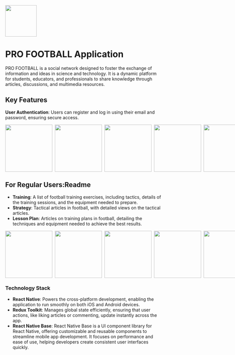 <img src="https://github.com/leminh2503/football-tutorial/blob/main/assets/readme/logo.png?raw=true" width="100" height="100">

# PRO FOOTBALL Application

PRO FOOTBALL is a social network designed to foster the exchange of information and ideas in science and technology. It is a dynamic platform for students, educators, and professionals to share knowledge through articles, discussions, and multimedia resources.

## Key Features

**User Authentication**: Users can register and log in using their email and password, ensuring secure access.
<div style="display: flex; gap: 8px">
<img src="https://github.com/leminh2503/football-tutorial/blob/main/assets/readme/1.jpg?raw=true" width="150">
<img src="https://github.com/leminh2503/football-tutorial/blob/main/assets/readme/2.jpg?raw=true" width="150">
<img src="https://github.com/leminh2503/football-tutorial/blob/main/assets/readme/3.jpg?raw=true" width="150">
<img src="https://github.com/leminh2503/football-tutorial/blob/main/assets/readme/11.jpg?raw=true" width="150">
<img src="https://github.com/leminh2503/football-tutorial/blob/main/assets/readme/12.jpg?raw=true" width="150">
</div>

## **For Regular Users**:Readme

- **Training**: A list of football training exercises, including tactics, details of the training sessions, and the equipment needed to prepare.
- **Strategy**: Tactical articles in football, with detailed views on the tactical articles.
- **Lesson Plan**: Articles on training plans in football, detailing the techniques and equipment needed to achieve the best results.

<div style="display: flex; gap: 8px">
<img src="https://github.com/leminh2503/football-tutorial/blob/main/assets/readme/4.jpg?raw=true" width="150">
<img src="https://github.com/leminh2503/football-tutorial/blob/main/assets/readme/5.jpg?raw=true" width="150">
<img src="https://github.com/leminh2503/football-tutorial/blob/main/assets/readme/7.jpg?raw=true" width="150">
<img src="https://github.com/leminh2503/football-tutorial/blob/main/assets/readme/8.jpg?raw=true" width="150">
<img src="https://github.com/leminh2503/football-tutorial/blob/main/assets/readme/9.jpg?raw=true" width="150">
</div>

### Technology Stack

- **React Native**: Powers the cross-platform development, enabling the application to run smoothly on both iOS and Android devices.
- **Redux Toolkit**: Manages global state efficiently, ensuring that user actions, like liking articles or commenting, update instantly across the app.
- **React Native Base**: React Native Base is a UI component library for React Native, offering customizable and reusable components to streamline mobile app development. It focuses on performance and ease of use, helping developers create consistent user interfaces quickly.
